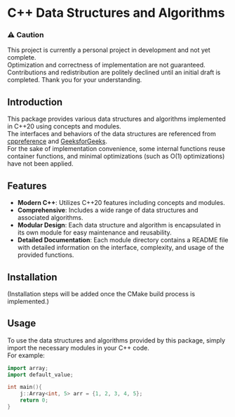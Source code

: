 # C++ Data Structures and Algorithms

### ⚠️ **Caution**
This project is currently a personal project in development and not yet complete. <br>
Optimization and correctness of implementation are not guaranteed. <br>
Contributions and redistribution are politely declined until an initial draft is completed.
Thank you for your understanding.

## Introduction
This package provides various data structures and algorithms implemented in C++20 using concepts and modules.<br> 
The interfaces and behaviors of the data structures are referenced from [cppreference](https://en.cppreference.com/w/) and [GeeksforGeeks](https://www.geeksforgeeks.org/data-structures/).<br>
For the sake of implementation convenience, some internal functions reuse container functions, and minimal optimizations (such as O(1) optimizations) have not been applied.

## Features
- **Modern C++**: Utilizes C++20 features including concepts and modules.
- **Comprehensive**: Includes a wide range of data structures and associated algorithms.
- **Modular Design**: Each data structure and algorithm is encapsulated in its own module for easy maintenance and reusability.
- **Detailed Documentation**: Each module directory contains a README file with detailed information on the interface, complexity, and usage of the provided functions.

## Installation
(Installation steps will be added once the CMake build process is implemented.)

## Usage
To use the data structures and algorithms provided by this package, simply import the necessary modules in your C++ code. <br>
For example:

```cpp
import array;
import default_value;

int main(){
    j::Array<int, 5> arr = {1, 2, 3, 4, 5};
    return 0;
}
```